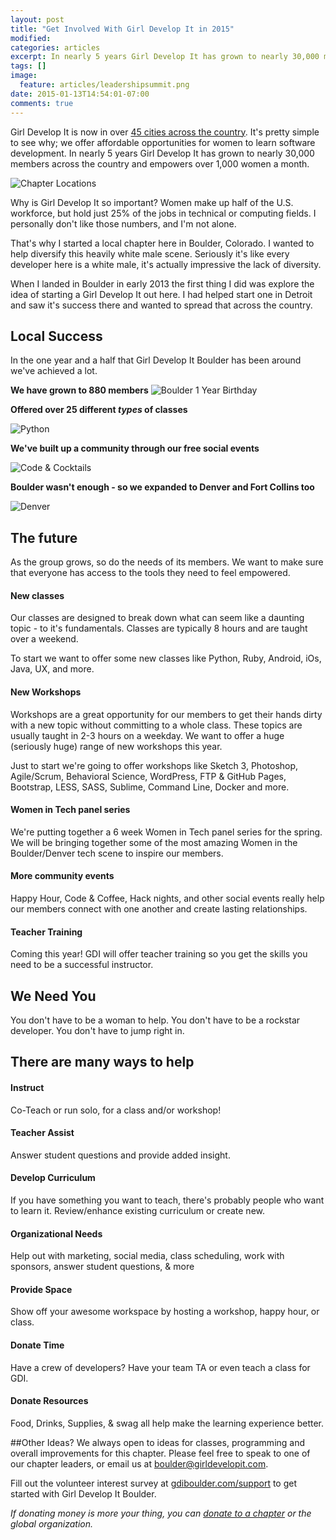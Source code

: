 ```yaml
---
layout: post
title: "Get Involved With Girl Develop It in 2015"
modified:
categories: articles
excerpt: In nearly 5 years Girl Develop It has grown to nearly 30,000 members across the country and empowers over 1,000 women a month.
tags: []
image:
  feature: articles/leadershipsummit.png
date: 2015-01-13T14:54:01-07:00
comments: true
---
```


Girl Develop It is now in over [45 cities across the country](http://girldevelopit.com/chapters). It's pretty simple to see why; we offer affordable opportunities for women to learn software development. In nearly 5 years Girl Develop It has grown to nearly 30,000 members across the country and empowers over 1,000 women a month.

![Chapter Locations](/images/articles/chapter-locations.png)

Why is Girl Develop It so important? Women make up half of the U.S. workforce, but hold just 25% of the jobs in technical or computing fields. I personally don't like those numbers, and I'm not alone.

That's why I started a local chapter here in Boulder, Colorado. I wanted to help diversify this heavily white male scene. Seriously it's like every developer here is a white male, it's actually impressive the lack of diversity. 

When I landed in Boulder in early 2013 the first thing I did was explore the idea of starting a Girl Develop It out here. I had helped start one in Detroit and saw it's success there and wanted to spread that across the country.

## Local Success
In the one year and a half that Girl Develop It Boulder has been around we've achieved a lot. 

**We have grown to 880 members**
![Boulder 1 Year Birthday](/images/articles/boulder-party.jpg)

**Offered over 25 different *types* of classes**

![Python](/images/articles/boulder-python.jpg)

**We've built up a community through our free social events**

![Code & Cocktails](/images/articles/code-cocktails.jpg)

**Boulder wasn't enough - so we expanded to Denver and Fort Collins too**

![Denver](/images/articles/denver-class.jpeg)

## The future 
As the group grows, so do the needs of its members. We want to make sure that everyone has access to the tools they need to feel empowered. 

#### New classes
Our classes are designed to break down what can seem like a daunting topic - to it's fundamentals. Classes are typically 8 hours and are taught over a weekend. 

To start we want to offer some new classes like Python, Ruby, Android, iOs, Java, UX, and more. 

#### New Workshops
Workshops are a great opportunity for our members to get their hands dirty with a new topic without committing to a whole class. These topics are usually taught in 2-3 hours on a weekday. We want to offer a huge (seriously huge) range of new workshops this year. 

Just to start we're going to offer workshops like Sketch 3, Photoshop, Agile/Scrum, Behavioral Science, WordPress, FTP & GitHub Pages, Bootstrap, LESS, SASS, Sublime, Command Line, Docker and more.

#### Women in Tech panel series
We're putting together a 6 week Women in Tech panel series for the spring. We will be bringing together some of the most amazing Women in the Boulder/Denver tech scene to inspire our members.

#### More community events
Happy Hour, Code & Coffee, Hack nights, and other social events really help our members connect with one another and create lasting relationships. 

#### Teacher Training
Coming this year! GDI will offer teacher training so you get the skills you need to be a successful instructor.

## We Need You
You don't have to be a woman to help. You don't have to be a rockstar developer. You don't have to jump right in. 

## There are many ways to help

#### Instruct
Co-Teach or run solo, for a class and/or workshop!

#### Teacher Assist
Answer student questions and provide added insight.

#### Develop Curriculum
If you have something you want to teach, there's probably people who want to learn it.
Review/enhance existing curriculum or create new.

#### Organizational Needs
Help out with marketing, social media, class scheduling, work with sponsors, answer student questions, & more

#### Provide Space
Show off your awesome workspace by hosting a workshop, happy hour, or class.

#### Donate Time
Have a crew of developers? Have your team TA or even teach a class for GDI.

#### Donate Resources
Food, Drinks, Supplies, & swag all help make the learning experience better.

##Other Ideas?
We always open to ideas for classes, programming and overall improvements for this chapter. Please feel free to speak to one of our chapter leaders, or email us at boulder@girldevelopit.com.

Fill out the volunteer interest survey at [gdiboulder.com/support](http://gdiboulder.com/support) to get started with Girl Develop It Boulder. 

*If donating money is more your thing, you can [donate to a chapter](http://girldevelopit.com/donate) or the global organization.* 











